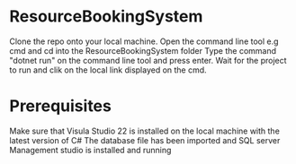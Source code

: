 # ResourceBookingSystem

Clone the repo onto your local machine.
Open the command line tool e.g cmd and cd into the ResourceBookingSystem folder
Type the command "dotnet run" on the command line tool and press enter.
Wait for the project to run and clik on the local link displayed on the cmd.

# Prerequisites
Make sure that Visula Studio 22 is installed on the local machine with the latest version of C#
The database file has been imported and SQL server Management studio is installed and running
